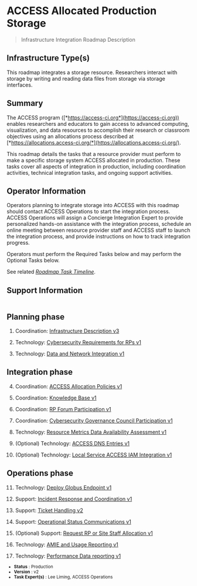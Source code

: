 # ACCESS Allocated Production Storage

> Infrastructure Integration Roadmap Description

## Infrastructure Type(s)

This roadmap integrates a storage resource. Researchers interact with storage by writing and reading data files from storage via storage interfaces.

## Summary

The ACCESS program ([*https://access-ci.org*](https://access-ci.org)) enables researchers and educators to gain access to advanced computing, visualization, and data resources to accomplish their research or classroom objectives using an allocations process described at [*https://allocations.access-ci.org/*](https://allocations.access-ci.org/).

This roadmap details the tasks that a resource provider must perform to make a specific storage system ACCESS allocated in production. These tasks cover all aspects of integration in production, including coordination activities, technical integration tasks, and ongoing support activities.

## Operator Information

Operators planning to integrate storage into ACCESS with this roadmap should contact ACCESS Operations to start the integration process. ACCESS Operations will assign a Concierge Integration Expert to provide personalized hands-on assistance with the integration process, schedule an online meeting between resource provider staff and ACCESS staff to launch the integration process, and provide instructions on how to track integration progress.

Operators must perform the Required Tasks below and may perform the Optional Tasks below.

See related [*Roadmap Task Timeline*](https://docs.google.com/presentation/d/1YUe7jamdhExo7TtouwidGs7V4opsgUWL1o8XLxc3ejk/edit?usp=share_link).

## Support Information

```{include} ../tasks/support.md
```

## Planning phase

1. Coordination: [Infrastructure Description v3](../tasks/Infrastructure_Description_v3.md)

2. Technology: [Cybersecurity Requirements for RPs v1](../tasks/Cybersecurity_Requirements_for_RPs_v1.md)

3. Technology: [Data and Network Integration v1](../tasks/Data_and_Network_Integration.md)

## Integration phase

4. Coordination: [ACCESS Allocation Policies v1](../tasks/ACCESS_Allocation_Policies_v1.md)

5. Coordination: [Knowledge Base v1](../tasks/Knowledge_Base_v1.md)

6. Coordination: [RP Forum Participation v1](../tasks/Resource_Provider_Forum_Participation_v1.md)

7. Coordination: [Cybersecurity Governance Council Participation v1](../tasks/Cybersecurity_Governance_Council_Participation_v1.md)

8. Technology: [Resource Metrics Data Availability Assessment v1](../tasks/Resource_Metrics_Data_Availability_Assessment_v1.md)

9. (Optional) Technology: [ACCESS DNS Entries v1](../tasks/ACCESS_DNS_Records_v1.md)

10. (Optional) Technology: [Local Service ACCESS IAM Integration v1](../tasks/Local_Services_ACCESS_IAM_Integration_v1.md)

## Operations phase

11. Technology: [Deploy Globus Endpoint v1](../tasks/Deploy_Globus_Endpoint_v1.md)

12. Support: [Incident Response and Coordination v1](../tasks/Incident_Response_and_Coordination_v1.md)

13. Support: [Ticket Handling v2](../tasks/Ticket_Handling_v2.md)

14. Support: [Operational Status Communications v1](../tasks/Operational_Status_Communications_v1.md)

15. (Optional) Support: [Request RP or Site Staff Allocation v1](../tasks/Request_RP_or_Site_Staff_Allocation_v1.md)

16. Technology: [AMIE and Usage Reporting v1](../tasks/AMIE_and_Usage_Reporting_v1.md)

17. Technology: [Performance Data reporting v1](../tasks/Performance_Data_Reporting_v1.md)

<sub>
<ul class="document-meta-data">
    <li><strong>Status</strong> : Production</li>
    <li><strong>Version</strong> : v2</li>
    <li><strong>Task Expert(s)</strong> : Lee Liming, ACCESS Operations</li>
</ul>
</sub>
<br/>
<br/>

